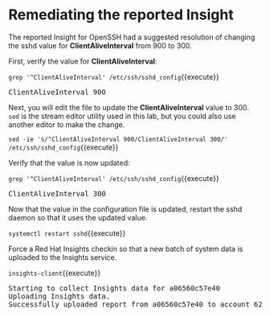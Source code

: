 # Remediating the reported Insight

The reported Insight for OpenSSH had a suggested resolution of 
changing the sshd value for __ClientAliveInterval__ from 900 to
300.

First, verify the value for __ClientAliveInterval__:

`grep '^ClientAliveInterval' /etc/ssh/sshd_config`{{execute}}

<pre class=file>
ClientAliveInterval 900
</pre>

Next, you will edit the file to update the __ClientAliveInterval__ value to 300.  
`sed` is the stream editor utility used in this lab, but you could also use 
another editor to make the change.

`sed -ie 's/^ClientAliveInterval 900/ClientAliveInterval 300/' /etc/ssh/sshd_config`{{execute}}

Verify that the value is now updated:

`grep '^ClientAliveInterval' /etc/ssh/sshd_config`{{execute}}

<pre class=file>
ClientAliveInterval 300
</pre>

Now that the value in the configuration file is updated, restart the
sshd daemon so that it uses the updated value.

`systemctl restart sshd`{{execute}}

Force a Red Hat Insights checkin so that a new batch of system data
is uploaded to the Insights service.

`insights-client`{{execute}}  

<pre class=file>
Starting to collect Insights data for a06560c57e40
Uploading Insights data.
Successfully uploaded report from a06560c57e40 to account 6227255.
</pre>
